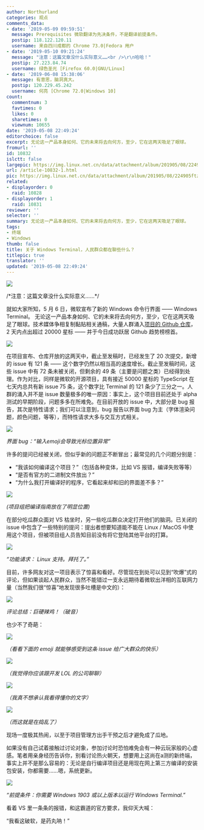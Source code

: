 ```yaml
---
author: Northurland
categories: 观点
comments_data:
- date: '2019-05-09 09:59:51'
  message: Prerequisites 微软翻译为先决条件，不是翻译前提条件。
  postip: 118.122.120.11
  username: 来自四川成都的 Chrome 73.0|Fedora 用户
- date: '2019-05-10 09:21:24'
  message: "注意：这篇文章没什么实际意义……<br />\r\n哈哈！"
  postip: 27.223.84.74
  username: 绿色圣光 [Firefox 60.0|GNU/Linux]
- date: '2019-06-08 15:38:06'
  message: 有意思，脑洞真大。
  postip: 120.229.45.242
  username: 何亮 [Chrome 72.0|Windows 10]
count:
  commentnum: 3
  favtimes: 0
  likes: 0
  sharetimes: 0
  viewnum: 10655
date: '2019-05-08 22:49:24'
editorchoice: false
excerpt: 无论这一产品本身如何、它的未来将去向何方，至少，它在这两天吸足了眼球。
fromurl: ''
id: 10832
islctt: false
largepic: https://img.linux.net.cn/data/attachment/album/201905/08/224905ftztz439xgwtigvu.jpg
url: /article-10832-1.html
pic: https://img.linux.net.cn/data/attachment/album/201905/08/224905ftztz439xgwtigvu.jpg.thumb.jpg
related:
- displayorder: 0
  raid: 10828
- displayorder: 1
  raid: 10831
reviewer: ''
selector: ''
summary: 无论这一产品本身如何、它的未来将去向何方，至少，它在这两天吸足了眼球。
tags:
- 终端
- Windows
thumb: false
title: 关于 Windows Terminal，人民群众都在聊些什么？
titlepic: true
translator: ''
updated: '2019-05-08 22:49:24'
---
```


![](/data/attachment/album/201905/08/224905ftztz439xgwtigvu.jpg)


/\*注意：这篇文章没什么实际意义……\*/


就如大家所知，5 月 6 日，微软宣布了新的 Windows 命令行界面 —— Windows Terminal。 无论这一产品本身如何、它的未来将去向何方，至少，它在这两天吸足了眼球。技术媒体争相复制黏贴相关通稿，大量人群涌入[项目的 Github 仓库](https://github.com/microsoft/Terminal)，2 天内点出超过 20000 星标 —— 并于今日成功跃居 Github 趋势榜榜首。


![](/data/attachment/album/201905/08/221310xffu7vpng3x3xk3s.jpg)


在项目宣布、仓库开放的这两天中，截止至发稿时，已经发生了 20 次提交，新增的 issue 有 121 条 —— 这个数字仍然以相当高的速度增长。截止至发稿时间，这些 issue 中有 72 条未被关闭，但剩余的 49 条（主要是问题之类）已经得到处理。作为对比，同样是微软的开源项目，具有接近 50000 星标的 TypeScript 在七天内总共有新 issue 75 条，这个数字比 Terminal 的 121 条少了三分之一。人群的涌入并不是 issue 数量极多的唯一原因：事实上，这个项目目前还处于 alpha 测试的早期阶段，问题多多在所难免。在目前开放的 issue 中，大部分是 bug 报告，其次是特性请求；我们可以注意到，bug 报告以界面 bug 为主（字体渲染问题，颜色问题，等等），而特性请求大多与交互方式相关。


![](/data/attachment/album/201905/08/221345xbf3z6d6wzddruwz.jpg)


*界面 bug：“输入emoji会导致光标位置异常”*


许多的提问已经被关闭，但似乎新的问题正不断冒出；最常见的几个问题分别是：


* “我该如何编译这个项目？”（包括各种变体，比如 VS 报错，编译失败等等）
* “是否有官方的二进制文件放出？”
* “为什么我打开编译好的程序，它看起来却和旧的界面差不多？”


![](/data/attachment/album/201905/08/221418u7mkm10ghjm5k33v.jpg)


*(项目组把编译指南放在了明显位置)*


在部分吃瓜群众面对 VS 枯坐时，另一些吃瓜群众决定打开他们的脑洞。已关闭的 issue 中包含了一些特别的提问：提出者想要知道能不能在 Linux / MacOS 中使用这个项目，但被项目组人员告知目前没有将它登陆其他平台的打算。


![](/data/attachment/album/201905/08/221457fej12llpec4e2iul.jpg)


*“功能请求： Linux 支持。拜托了。”*


目前，许多网友对这一项目表示了惊喜和看好。尽管现在到处可以见到“吹爆”式的评论，但如果谈起人民群众，当然不能错过一支永远期待着微软出洋相的互联网力量（当然我们很“惊喜”地发现很多吐槽是中文的）：


![](/data/attachment/album/201905/08/221604rrilgav77g1zs1qx.jpg)


*评论总结：巨硬辣鸡！（破音）*


也少不了奇葩：


![](/data/attachment/album/201905/08/221808v0k85v1b547ca4d4.jpg)


*（看看下面的 emoji 就能够感受到这条 issue 给广大群众的快乐）*


*![](/data/attachment/album/201905/08/221841dbc86956s4pulwzy.jpg)*


*（我觉得你应该跟开发 LOL 的公司聊聊）*


![](/data/attachment/album/201905/08/221859ojx5s1poipyxsqfy.jpg)


*（我真不想承认我看得懂你的文字）*


*![](/data/attachment/album/201905/08/221953j6v6u6k8z64p64kh.jpg)*


*（而这就是在捣乱了）*


现场一度极其热闹，以至于项目管理方出手干预之后才避免成了瓜地。


如果没有自己试着接触过讨论对象，参加讨论时恐怕难免会有一种云玩家般的心虚感。笔者用亲身经历告诉你，别看讨论热火朝天，想要用上这尚在a测的新终端，事实上并不是那么容易的：无论是自行编译项目还是用现在网上第三方编译的安装包安装，你都需要……嗯，系统更新。


![](/data/attachment/album/201905/08/222246yy5iiweq2y5wiyfe.jpg)


*“前提条件：你需要 Windows 1903 或以上版本以运行 Windows Terminal.”*


看着 VS 里一条条的报错，和这霸道的官方要求，我仰天大喊：


“我看这破软，是药丸呐！”